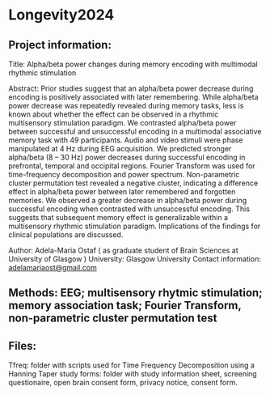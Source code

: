 # Longevity2024
## Project information:
Title:  Alpha/beta power changes during memory encoding with multimodal rhythmic stimulation

Abstract: Prior studies suggest that an alpha/beta power decrease during encoding is positively associated with later remembering. While alpha/beta power decrease was repeatedly revealed during memory tasks, less is known about whether the effect can be observed in a rhythmic multisensory stimulation paradigm. We contrasted alpha/beta power between successful and unsuccessful encoding in a multimodal associative memory task with 49 participants. Audio and video stimuli were phase manipulated at 4 Hz during EEG acquisition. We predicted stronger alpha/beta (8 – 30 Hz) power decreases during successful encoding in prefrontal, temporal and occipital regions. Fourier Transform was used for time-frequency decomposition and power spectrum. Non-parametric cluster permutation test revealed a negative cluster, indicating a difference effect in alpha/beta power between later remembered and forgotten memories. We observed a greater decrease in alpha/beta power during successful encoding when contrasted with unsuccessful encoding. This suggests that subsequent memory effect is generalizable within a multisensory rhythmic stimulation paradigm. Implications of the findings for clinical populations are discussed. 

Author: Adela-Maria Ostaf ( as graduate student of Brain Sciences at University of Glasgow )
University: Glasgow University
Contact information: adelamariaost@gmail.com
## Methods: EEG; multisensory rhytmic stimulation; memory association task; Fourier Transform, non-parametric cluster permutation test 
## Files:
Tfreq: folder with scripts used for Time Frequency Decomposition using a Hanning Taper
study forms: folder with study information sheet, screening questionaire, open brain consent form, privacy notice, consent form. 
